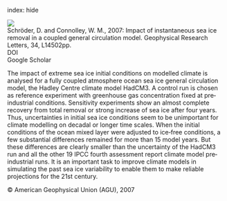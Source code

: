index: hide

<div class="Citation">
    <div class="Citation-thumb CitationThumb-linked"  data-href="https://doi.org/10.1029/2007gl030253">
      <img src="https://static.claimspace.cloud/climate-study-static/refs/thumbs/12/Schrder_and_Connolley_2007-thumb.png" />
    </div>

  <div class="Citation-body">
    <div class="Citation-text">Schröder, D. and Connolley, W. M., 2007: Impact of instantaneous sea ice removal in a coupled general circulation model. <span class="Article-journal">Geophysical  Research Letters, </span><span class="Article-volume">34, </span>L14502pp.</div>
    <div class="Citation-links">
      <div class="CitationLink" data-href="https://doi.org/10.1029/2007gl030253">
        <div class="CitationLink-icon CitationLink-Doi"></div>
        <div class="CitationLink-text">DOI</div>
      </div>
      <div class="CitationLink" data-href="https://scholar.google.com/scholar?q=10.1029/2007gl030253">
        <div class="CitationLink-icon CitationLink-Scholar"></div>
        <div class="CitationLink-text">Google Scholar</div>
      </div>
    </div>
  </div>
</div>

The impact of extreme sea ice initial conditions on modelled climate is analysed for a fully coupled atmosphere ocean sea ice general circulation model, the Hadley Centre climate model HadCM3. A control run is chosen as reference experiment with greenhouse gas concentration fixed at pre‐industrial conditions. Sensitivity experiments show an almost complete recovery from total removal or strong increase of sea ice after four years. Thus, uncertainties in initial sea ice conditions seem to be unimportant for climate modelling on decadal or longer time scales. When the initial conditions of the ocean mixed layer were adjusted to ice‐free conditions, a few substantial differences remained for more than 15 model years. But these differences are clearly smaller than the uncertainty of the HadCM3 run and all the other 19 IPCC fourth assessment report climate model pre‐industrial runs. It is an important task to improve climate models in simulating the past sea ice variability to enable them to make reliable projections for the 21st century.

<div class="Citation-copy">
&copy; American Geophysical Union (AGU), 2007
</div>